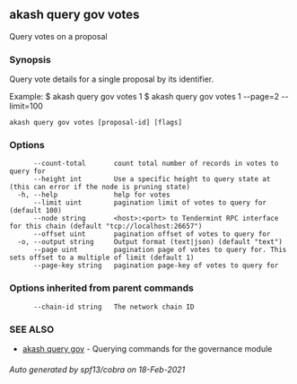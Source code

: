 ## akash query gov votes

Query votes on a proposal

### Synopsis

Query vote details for a single proposal by its identifier.

Example:
$ akash query gov votes 1
$ akash query gov votes 1 --page=2 --limit=100

```
akash query gov votes [proposal-id] [flags]
```

### Options

```
      --count-total       count total number of records in votes to query for
      --height int        Use a specific height to query state at (this can error if the node is pruning state)
  -h, --help              help for votes
      --limit uint        pagination limit of votes to query for (default 100)
      --node string       <host>:<port> to Tendermint RPC interface for this chain (default "tcp://localhost:26657")
      --offset uint       pagination offset of votes to query for
  -o, --output string     Output format (text|json) (default "text")
      --page uint         pagination page of votes to query for. This sets offset to a multiple of limit (default 1)
      --page-key string   pagination page-key of votes to query for
```

### Options inherited from parent commands

```
      --chain-id string   The network chain ID
```

### SEE ALSO

* [akash query gov](akash_query_gov.md)	 - Querying commands for the governance module

###### Auto generated by spf13/cobra on 18-Feb-2021
